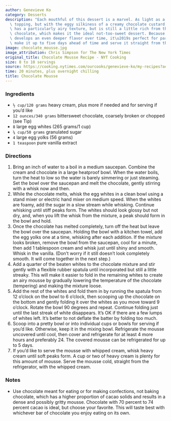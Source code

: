 ```yaml
---
author: Genevieve Ko
category: Desserts
description: "Each mouthful of this dessert is a marvel. As light as a meringue pie\
  \ topping, but with the eggy silkiness of a creamy chocolate custard. This mousse\
  \ has a particularly airy texture, but is still a little rich from the bittersweet\
  \ chocolate, which makes it the ideal not-too-sweet dessert. Because the mousse\
  \ develops an even deeper flavor over time, it\u2019s perfect for parties. You can\
  \ make it up to five days ahead of time and serve it straight from the refrigerator."
image: chocolate_mousse.jpg
image_attribution: Chris Simpson for The New York Times
original_title: Chocolate Mousse Recipe - NYT Cooking
size: 8 to 10 servings
source: https://cooking.nytimes.com/ourcooks/genevieve-ko/my-recipes?action=click&module=byline&region=recipe%20page
time: 20 minutes, plus overnight chilling
title: Chocolate Mousse
---
```


### Ingredients

* `½ cup/120 grams` heavy cream, plus more if needed and for serving if you’d like
* `12 ounces/340 grams` bittersweet chocolate, coarsely broken or chopped (see Tip)
* `8` large egg whites (265 grams/1 cup)
* `¼ cup/50 grams` granulated sugar
* `4` large egg yolks (56 grams)
* `1 teaspoon` pure vanilla extract

### Directions

1. Bring an inch of water to a boil in a medium saucepan. Combine the cream and chocolate in a large heatproof bowl. When the water boils, turn the heat to low so the water is barely simmering or just steaming. Set the bowl over the saucepan and melt the chocolate, gently stirring with a whisk now and then.
2. While the chocolate melts, whisk the egg whites in a clean bowl using a stand mixer or electric hand mixer on medium speed. When the whites are foamy, add the sugar in a slow stream while whisking. Continue whisking until stiff peaks form. The whites should look glossy but not dry, and, when you lift the whisk from the mixture, a peak should form in the bowl and hold.
3. Once the chocolate has melted completely, turn off the heat but leave the bowl over the saucepan. Holding the bowl with a kitchen towel, add the egg yolks one at a time, whisking after each addition. If the mixture looks broken, remove the bowl from the saucepan, cool for a minute, then add 1 tablespoon cream and whisk just until shiny and smooth. Whisk in the vanilla. (Don’t worry if it still doesn’t look completely smooth. It will come together in the next step.)
4. Add a quarter of the beaten whites to the chocolate mixture and stir gently with a flexible rubber spatula until incorporated but still a little streaky. This will make it easier to fold in the remaining whites to create an airy mousse by gradually lowering the temperature of the chocolate (tempering) and making the mixture loose.
5. Add the rest of the whites and fold them in by running the spatula from 12 o’clock on the bowl to 6 o’clock, then scooping up the chocolate on the bottom and gently folding it over the whites as you move toward 9 o’clock. Rotate the bowl 90 degrees and repeat. Continue folding just until the last streak of white disappears. It’s OK if there are a few lumps of whites left. It’s better to not deflate the batter by folding too much.
6. Scoop into a pretty bowl or into individual cups or bowls for serving if you’d like. Otherwise, keep it in the mixing bowl. Refrigerate the mousse uncovered until cool, then cover and refrigerate for at least 4 more hours and preferably 24. The covered mousse can be refrigerated for up to 5 days.
7. If you’d like to serve the mousse with whipped cream, whisk heavy cream until soft peaks form. A cup or two of heavy cream is plenty for this amount of mousse. Serve the mousse cold, straight from the refrigerator, with the whipped cream.

### Notes

* Use chocolate meant for eating or for making confections, not baking chocolate, which has a higher proportion of cacao solids and results in a dense and possibly gritty mousse. Chocolate with 70 percent to 74 percent cacao is ideal, but choose your favorite. This will taste best with whichever bar of chocolate you enjoy eating on its own.
